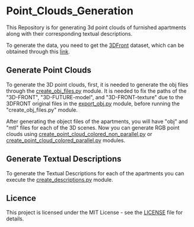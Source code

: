 # Point_Clouds_Generation

This Repository is for generating 3d point clouds of furnished apartments along with their corresponding textual descriptions.


To generate the data, you need to get the [3DFront](https://tianchi.aliyun.com/specials/promotion/alibaba-3d-scene-dataset#) dataset, which can be obtained through this [link](https://tianchi.aliyun.com/specials/promotion/alibaba-3d-scene-dataset#download).

## Generate Point Clouds
To generate the 3D point clouds, first, it is needed to generate the obj files through the [create_obj_files.py](https://github.com/aliabdari/Point_Clouds_Generation/blob/main/generate_objs/create_obj_files.py) module. It is needed to fix the paths of the "3D-FRONT", "3D-FUTURE-model", and "3D-FRONT-texture" due to the 3DFRONT original files in the [export_obj.py](https://github.com/aliabdari/Point_Clouds_Generation/blob/main/generate_objs/export_obj.py) module, before running the "create_obj_files.py" module.

After generating the object files of the apartments, you will have "obj" and "mtl" files for each of the 3D scenes. Now you can generate RGB point clouds using [create_point_cloud_colored_non_parallel.py](https://github.com/aliabdari/Point_Clouds_Generation/blob/main/generate_point_clouds/create_point_cloud_colored_non_parallel.py) or [create_point_cloud_colored_parallel.py](https://github.com/aliabdari/Point_Clouds_Generation/blob/main/generate_point_clouds/create_point_cloud_colored_parallel.py) modules.

## Generate Textual Descriptions
To generate the Textual Descriptions for each of the apartments you can execute the [create_descriptions.py](https://github.com/aliabdari/Point_Clouds_Generation/blob/main/generate_descriptions/create_descriptions.py) module.

## Licence
This project is licensed under the MIT License - see the [LICENSE](https://github.com/aliabdari/Point_Clouds_Generation/blob/main/LICENSE) file for details.
